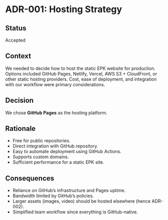 # ADR-001: Hosting Strategy

## Status
Accepted

## Context
We needed to decide how to host the static EPK website for production. Options included GitHub Pages, Netlify, Vercel, AWS S3 + CloudFront, or other static hosting providers. Cost, ease of deployment, and integration with our workflow were primary considerations.

## Decision
We chose **GitHub Pages** as the hosting platform.

## Rationale
- Free for public repositories.  
- Direct integration with GitHub repository.  
- Easy to automate deployment using GitHub Actions.  
- Supports custom domains.  
- Sufficient performance for a static EPK site.  

## Consequences
- Reliance on GitHub’s infrastructure and Pages uptime.  
- Bandwidth limited by GitHub’s policies.  
- Larger assets (images, video) should be hosted elsewhere (hence ADR-002).  
- Simplified team workflow since everything is GitHub-native.


